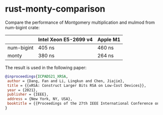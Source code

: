 # rust-monty-comparison

Compare the performance of Montgomery multiplication and mulmod from num-bigint crate:

|            | Intel Xeon E5-2699 v4 | Apple M1 |
| ---------- | --------------------- | -------- |
| num-bigint | 405 ns                | 460 ns   |
| monty      | 380 ns                | 264 ns   |

The result is used in the following paper:

```bib
@inproceedings{ICPADS21_XRSA,
 author = {Dang, Fan and Li, Lingkun and Chen, Jiajie},
 title = {{xRSA: Construct Larger Bits RSA on Low-Cost Devices}},
 year = {2021},
 publisher = {IEEE},
 address = {New York, NY, USA},
 booktitle = {{Proceedings of the 27th IEEE International Conference on Parallel and Distributed Systems}},
}
```

